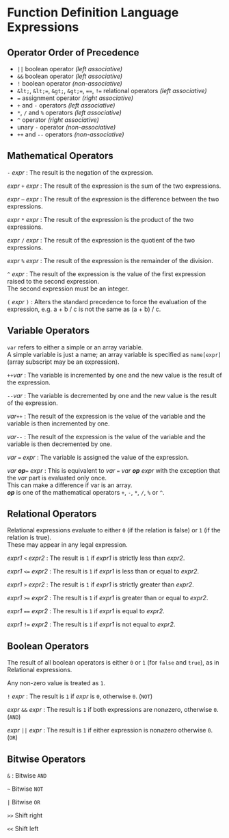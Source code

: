 # Function Definition Language Expressions

## Operator Order of Precedence

* `||` boolean operator _(left associative)_ 
* `&&` boolean operator _(left associative)_
* `!` boolean operator _(non-associative)_
* `&lt;`, `&lt;=`, `&gt;`, `&gt;=`, `==`, `!=` relational operators _(left associative)_
* `=` assignment operator _(right associative)_
* `+` and `-` operators _(left associative)_
* `*`, `/` and `%` operators _(left associative)_ 
* `^` operator _(right associative)_ 
* unary `-` operator _(non-associative)_
* `++` and `--` operators _(non-associative)_

## Mathematical Operators

`-` _expr_
:   The result is the negation of the expression.
 
_expr_ `+` _expr_
:   The result of the expression is the sum of the two expressions.
 
_expr_ `–` _expr_
:   The result of the expression is the difference between the two expressions.
 
_expr_ `*` _expr_
:   The result of the expression is the product of the two expressions.
 
_expr_ `/` _expr_
:   The result of the expression is the quotient of the two expressions.
 
_expr_ `%` _expr_
:   The result of the expression is the remainder of the division.
 
`^` _expr_
:   The result of the expression is the value of the first expression raised to the second expression.  
    The second expression must be an integer.
 
`(` _expr_ `)`
:   Alters the standard precedence to force the evaluation of the expression, e.g. a + b / c is not the same as (a + b) / c.
 
## Variable Operators

`var` refers to either a simple or an array variable.  
A simple variable is just a name; an array variable is specified as `name[expr]` (array subscript may be an expression).

`++`_var_
:   The variable is incremented by one and the new value is the result of the expression.
 
`--`_var_
:   The variable is decremented by one and the new value is the result of the expression.
 
_var_`++`
:   The result of the expression is the value of the variable and the variable is then incremented by one.
 
_var_`--`
:   The result of the expression is the value of the variable and the variable is then decremented by one.
 
_var_ `=` _expr_
:   The variable is assigned the value of the expression.
 
_var_ **_op_**`=` _expr_
:   This is equivalent to _var_ `=` _var_ **_op_** _expr_ with the exception that the _var_ part is evaluated only once.  
    This can make a difference if var is an array.  
    **_op_** is one of the mathematical operators `+`, `-`, `*`, `/`, `%` or `^`.

## Relational Operators

Relational expressions evaluate to either `0` (if the relation is false) or `1` (if the relation is true).  
These may appear in any legal expression.

_expr1_ `<` _expr2_
:   The result is `1` if _expr1_ is strictly less than _expr2_.
 
_expr1_ `<=` _expr2_
:   The result is `1` if _expr1_ is less than or equal to _expr2_.
 
_expr1_ `>` _expr2_
:   The result is `1` if _expr1_ is strictly greater than _expr2_.
 
_expr1_ `>=` _expr2_
:   The result is `1` if _expr1_ is greater than or equal to _expr2_.
 
_expr1_ `==` _expr2_
:   The result is `1` if _expr1_ is equal to _expr2_.
 
_expr1_ `!=` _expr2_
:   The result is `1` if _expr1_ is not equal to _expr2_.
 
## Boolean Operators

The result of all boolean operators is either `0` or `1` (for `false` and `true`), as in Relational expressions.

Any non-zero value is treated as `1`.

`!` _expr_
:   The result is `1` if _expr_ is `0`, otherwise `0`. (`NOT`)
 
_expr_ `&&` _expr_
:   The result is `1` if both expressions are non⌀zero, otherwise `0`. (`AND`)
 
_expr_ `||` _expr_
:   The result is `1` if either expression is non⌀zero otherwise `0`. (`OR`)
 
## Bitwise Operators

`&`
:   Bitwise `AND`
 
`~`
    Bitwise `NOT`
 
`|`
    Bitwise `OR`
 
`>>`
    Shift right
 
`<<`
    Shift left
